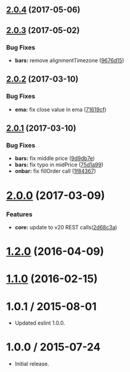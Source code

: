 <a name="2.0.4"></a>
## [2.0.4](https://github.com/albertosantini/argo-trading-plugin-random/compare/v2.0.3...v2.0.4) (2017-05-06)



<a name="2.0.3"></a>
## [2.0.3](https://github.com/albertosantini/argo-trading-plugin-random/compare/v2.0.2...v2.0.3) (2017-05-02)


### Bug Fixes

* **bars:** remove alignmentTimezone ([9676d15](https://github.com/albertosantini/argo-trading-plugin-random/commit/9676d15))



<a name="2.0.2"></a>
## [2.0.2](https://github.com/albertosantini/argo-trading-plugin-random/compare/v2.0.1...v2.0.2) (2017-03-10)


### Bug Fixes

* **ema:** fix close value in ema ([71619cf](https://github.com/albertosantini/argo-trading-plugin-random/commit/71619cf))



<a name="2.0.1"></a>
## [2.0.1](https://github.com/albertosantini/argo-trading-plugin-random/compare/v2.0.0...v2.0.1) (2017-03-10)


### Bug Fixes

* **bars:** fix middle price ([9d9db7e](https://github.com/albertosantini/argo-trading-plugin-random/commit/9d9db7e))
* **bars:** fix typo in midPrice ([75d1a99](https://github.com/albertosantini/argo-trading-plugin-random/commit/75d1a99))
* **onbar:** fix fillOrder call ([1f84367](https://github.com/albertosantini/argo-trading-plugin-random/commit/1f84367))



<a name="2.0.0"></a>
# [2.0.0](https://github.com/albertosantini/argo-trading-plugin-random/compare/v1.2.0...v2.0.0) (2017-03-09)


### Features

* **core:** update to v20 REST calls([2d68c3a](https://github.com/albertosantini/argo-trading-plugin-random/commit/2d68c3a))



<a name="1.2.0"></a>
# [1.2.0](https://github.com/albertosantini/argo-trading-plugin-random/compare/v1.1.0...v1.2.0) (2016-04-09)




<a name="1.1.0"></a>
# [1.1.0](https://github.com/albertosantini/argo-trading-plugin-random/compare/1.0.1...v1.1.0) (2016-02-15)




1.0.1 / 2015-08-01
==================

* Updated eslint 1.0.0.

1.0.0 / 2015-07-24
==================

* Initial release.

